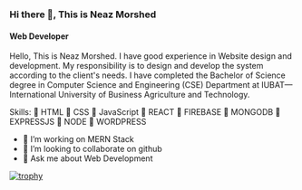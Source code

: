 

### Hi there 👋, This is Neaz Morshed
#### Web Developer


Hello, This is Neaz Morshed. I have good experience in Website design and development. My responsibility is to design and develop the system according to the client's needs. I have completed the Bachelor of Science degree in Computer Science and Engineering (CSE) Department at IUBAT—International University of Business Agriculture and Technology.

Skills:
🔰 HTML 
🔰 CSS 
🔰 JavaScript
🔰 REACT 
🔰 FIREBASE 
🔰 MONGODB 
🔰 EXPRESSJS 
🔰 NODE 
🔰 WORDPRESS

- 🌱 I’m working on MERN Stack 
- 👯 I’m looking to collaborate on github 
- 💬 Ask me about Web Development 






[![trophy](https://github-profile-trophy.vercel.app/?username=Neaz-mq)](https://github.com/ryo-ma/github-profile-trophy)




